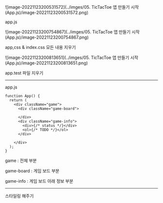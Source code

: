 





![image-20221123200531572](../imges/05. TicTacToe 앱 만들기 시작(App.js)/image-20221123200531572.png)





app.js 

![image-20221123200754867](../imges/05. TicTacToe 앱 만들기 시작(App.js)/image-20221123200754867.png)



app,css & index.css 모든 내용 지우기 

![image-20221123200813651](../imges/05. TicTacToe 앱 만들기 시작(App.js)/image-20221123200813651.png)



app.test 파일 지우기 



---



app.js

```react
function App() {
  return (
    <div className="game">
      <div className="game-board">

      </div>
      <div className="game-info">
        <div>{/* status */}</div>
        <ol>{/* TODO */}</ol>
      </div>
      
    </div>
  );
}
```

game : 전체 부분

game-board : 게임 보드 부분

game-info : 게임 보드 아래 정보 부분





---



스타일링 해주기 

